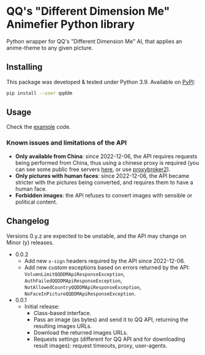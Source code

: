 # QQ's "Different Dimension Me" Animefier Python library

Python wrapper for QQ's "Different Dimension Me" AI, that applies an anime-theme to any given picture.

## Installing

This package was developed & tested under Python 3.9. Available on [PyPI](https://pypi.org/project/qqddm):

```bash
pip install --user qqddm
```

## Usage

Check the [example](example.py) code.

### Known issues and limitations of the API

- **Only available from China**: since 2022-12-06, the API requires requests being performed from China, thus using a chinese proxy is required (you can see some public free servers [here](http://free-proxy.cz/en/proxylist/country/CN/socks5/ping/all), or use [proxybroker2](https://github.com/bluet/proxybroker2)).
- **Only pictures with human faces**: since 2022-12-06, the API became stricter with the pictures being converted, and requires them to have a human face.
- **Forbidden images**: the API refuses to convert images with sensible or political content.

## Changelog

Versions 0.y.z are expected to be unstable, and the API may change on Minor (y) releases.

- 0.0.2
  - Add new `x-sign` headers required by the API since 2022-12-06.
  - Add new custom exceptions based on errors returned by the API: `VolumnLimitQQDDMApiResponseException`, `AuthFailedQQDDMApiResponseException`, `NotAllowedCountryQQDDMApiResponseException`, `NoFaceInPictureQQDDMApiResponseException`.
- 0.0.1
  - Initial release:
    - Class-based interface.
    - Pass an image (as bytes) and send it to QQ API, returning the resulting images URLs.
    - Download the returned images URLs.
    - Requests settings (different for QQ API and for downloading result images): request timeouts, proxy, user-agents.
